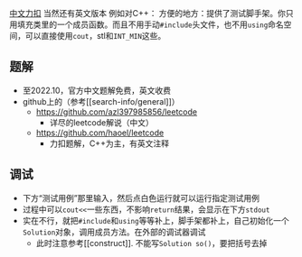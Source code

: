 [中文力扣](https://leetcode-cn.com/)
当然还有英文版本
例如对C++：
方便的地方：提供了测试脚手架。你只用填充类里的一个成员函数。而且不用手动`#include`头文件，也不用`using`命名空间，可以直接使用`cout`，stl和`INT_MIN`这些。
## 题解
- 至2022.10，官方中文题解免费，英文收费
- github上的（参考[[search-info/general]]）
  - https://github.com/azl397985856/leetcode
    - 详尽的leetcode解说（中文）
  - https://github.com/haoel/leetcode
    - 力扣题解，C++为主，有英文注释
## 调试
- 下方“测试用例”那里输入，然后点白色运行就可以运行指定测试用例
- 过程中可以`cout<<`一些东西，不影响`return`结果，会显示在下方`stdout`
- 实在不行，就把`#include`和`using`等等补上，脚手架都补上，自己初始化一个`Solution`对象，调用成员方法。在外部的调试器调试
  - 此时注意参考[[construct]]. 不能写`Solution so()`，要把括号去掉